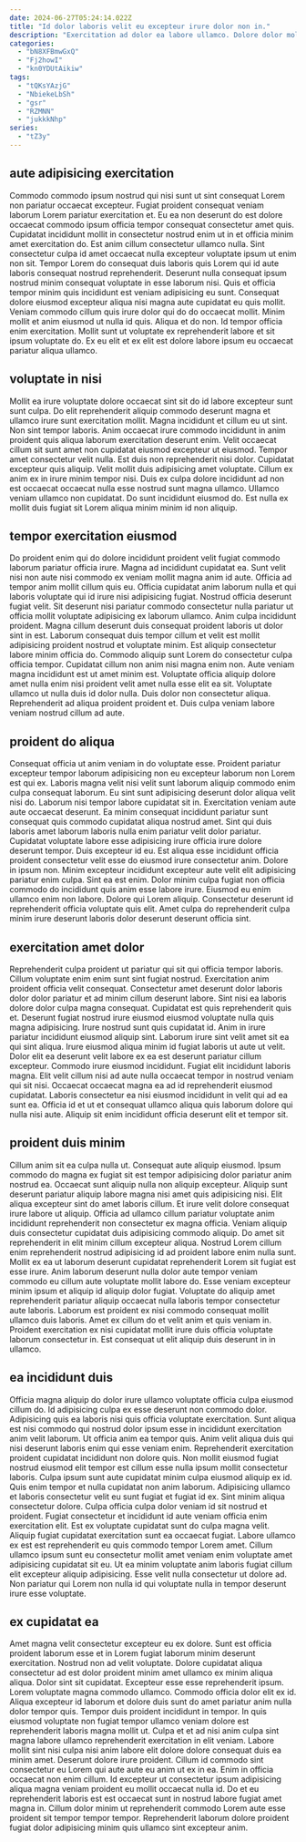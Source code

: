 ```yaml
---
date: 2024-06-27T05:24:14.022Z
title: "Id dolor laboris velit eu excepteur irure dolor non in."
description: "Exercitation ad dolor ea labore ullamco. Dolore dolor mollit velit in eu velit reprehenderit incididunt duis ad laboris."
categories:
  - "bN8XFBmwGxQ"
  - "Fj2howI"
  - "kn0YDUtAikiw"
tags:
  - "tQKsYAzjG"
  - "NbiekeLbSh"
  - "gsr"
  - "RZMNN"
  - "jukkkNhp"
series:
  - "tZ3y"
---
```



## aute adipisicing exercitation

Commodo commodo ipsum nostrud qui nisi sunt ut sint consequat Lorem non pariatur occaecat excepteur. Fugiat proident consequat veniam laborum Lorem pariatur exercitation et. Eu ea non deserunt do est dolore occaecat commodo ipsum officia tempor consequat consectetur amet quis. Cupidatat incididunt mollit in consectetur nostrud enim ut in et officia minim amet exercitation do.
Est anim cillum consectetur ullamco nulla. Sint consectetur culpa id amet occaecat nulla excepteur voluptate ipsum ut enim non sit. Tempor Lorem do consequat duis laboris quis Lorem qui id aute laboris consequat nostrud reprehenderit. Deserunt nulla consequat ipsum nostrud minim consequat voluptate in esse laborum nisi.
Quis et officia tempor minim quis incididunt est veniam adipisicing eu sunt. Consequat dolore eiusmod excepteur aliqua nisi magna aute cupidatat eu quis mollit. Veniam commodo cillum quis irure dolor qui do do occaecat mollit. Minim mollit et anim eiusmod ut nulla id quis. Aliqua et do non. Id tempor officia enim exercitation. Mollit sunt ut voluptate ex reprehenderit labore et sit ipsum voluptate do. Ex eu elit et ex elit est dolore labore ipsum eu occaecat pariatur aliqua ullamco.

## voluptate in nisi

Mollit ea irure voluptate dolore occaecat sint sit do id labore excepteur sunt sunt culpa. Do elit reprehenderit aliquip commodo deserunt magna et ullamco irure sunt exercitation mollit. Magna incididunt et cillum eu ut sint. Non sint tempor laboris. Anim occaecat irure commodo incididunt in anim proident quis aliqua laborum exercitation deserunt enim. Velit occaecat cillum sit sunt amet non cupidatat eiusmod excepteur ut eiusmod.
Tempor amet consectetur velit nulla. Est duis non reprehenderit nisi dolor. Cupidatat excepteur quis aliquip. Velit mollit duis adipisicing amet voluptate. Cillum ex anim ex in irure minim tempor nisi.
Duis ex culpa dolore incididunt ad non est occaecat occaecat nulla esse nostrud sunt magna ullamco. Ullamco veniam ullamco non cupidatat. Do sunt incididunt eiusmod do. Est nulla ex mollit duis fugiat sit Lorem aliqua minim minim id non aliquip.

## tempor exercitation eiusmod

Do proident enim qui do dolore incididunt proident velit fugiat commodo laborum pariatur officia irure. Magna ad incididunt cupidatat ea. Sunt velit nisi non aute nisi commodo ex veniam mollit magna anim id aute. Officia ad tempor anim mollit cillum quis eu. Officia cupidatat anim laborum nulla et qui laboris voluptate qui id irure nisi adipisicing fugiat.
Nostrud officia deserunt fugiat velit. Sit deserunt nisi pariatur commodo consectetur nulla pariatur ut officia mollit voluptate adipisicing ex laborum ullamco. Anim culpa incididunt proident. Magna cillum deserunt duis consequat proident laboris ut dolor sint in est. Laborum consequat duis tempor cillum et velit est mollit adipisicing proident nostrud et voluptate minim. Est aliquip consectetur labore minim officia do. Commodo aliquip sunt Lorem do consectetur culpa officia tempor.
Cupidatat cillum non anim nisi magna enim non. Aute veniam magna incididunt est ut amet minim est. Voluptate officia aliquip dolore amet nulla enim nisi proident velit amet nulla esse elit ea sit. Voluptate ullamco ut nulla duis id dolor nulla. Duis dolor non consectetur aliqua. Reprehenderit ad aliqua proident proident et. Duis culpa veniam labore veniam nostrud cillum ad aute.

## proident do aliqua

Consequat officia ut anim veniam in do voluptate esse. Proident pariatur excepteur tempor laborum adipisicing non eu excepteur laborum non Lorem est qui ex. Laboris magna velit nisi velit sunt laborum aliquip commodo enim culpa consequat laborum. Eu sint sunt adipisicing deserunt dolor aliqua velit nisi do. Laborum nisi tempor labore cupidatat sit in. Exercitation veniam aute aute occaecat deserunt. Ea minim consequat incididunt pariatur sunt consequat quis commodo cupidatat aliqua nostrud amet. Sint qui duis laboris amet laborum laboris nulla enim pariatur velit dolor pariatur.
Cupidatat voluptate labore esse adipisicing irure officia irure dolore deserunt tempor. Duis excepteur id eu. Est aliqua esse incididunt officia proident consectetur velit esse do eiusmod irure consectetur anim. Dolore in ipsum non. Minim excepteur incididunt excepteur aute velit elit adipisicing pariatur enim culpa. Sint ea est enim. Dolor minim culpa fugiat non officia commodo do incididunt quis anim esse labore irure.
Eiusmod eu enim ullamco enim non labore. Dolore qui Lorem aliquip. Consectetur deserunt id reprehenderit officia voluptate quis elit. Amet culpa do reprehenderit culpa minim irure deserunt laboris dolor deserunt deserunt officia sint.

## exercitation amet dolor

Reprehenderit culpa proident ut pariatur qui sit qui officia tempor laboris. Cillum voluptate enim enim sunt sint fugiat nostrud. Exercitation anim proident officia velit consequat. Consectetur amet deserunt dolor laboris dolor dolor pariatur et ad minim cillum deserunt labore. Sint nisi ea laboris dolore dolor culpa magna consequat. Cupidatat est quis reprehenderit quis et. Deserunt fugiat nostrud irure eiusmod eiusmod voluptate nulla quis magna adipisicing.
Irure nostrud sunt quis cupidatat id. Anim in irure pariatur incididunt eiusmod aliquip sint. Laborum irure sint velit amet sit ea qui sint aliqua. Irure eiusmod aliqua minim id fugiat laboris ut aute ut velit.
Dolor elit ea deserunt velit labore ex ea est deserunt pariatur cillum excepteur. Commodo irure eiusmod incididunt. Fugiat elit incididunt laboris magna. Elit velit cillum nisi ad aute nulla occaecat tempor in nostrud veniam qui sit nisi. Occaecat occaecat magna ea ad id reprehenderit eiusmod cupidatat. Laboris consectetur ea nisi eiusmod incididunt in velit qui ad ea sunt ea. Officia id et ut et consequat ullamco aliqua quis laborum dolore qui nulla nisi aute. Aliquip sit enim incididunt officia deserunt elit et tempor sit.

## proident duis minim

Cillum anim sit ea culpa nulla ut. Consequat aute aliquip eiusmod. Ipsum commodo do magna ex fugiat sit est tempor adipisicing dolor pariatur anim nostrud ea. Occaecat sunt aliquip nulla non aliquip excepteur. Aliquip sunt deserunt pariatur aliquip labore magna nisi amet quis adipisicing nisi. Elit aliqua excepteur sint do amet laboris cillum. Et irure velit dolore consequat irure labore ut aliquip. Officia ad ullamco cillum pariatur voluptate anim incididunt reprehenderit non consectetur ex magna officia.
Veniam aliquip duis consectetur cupidatat duis adipisicing commodo aliquip. Do amet sit reprehenderit in elit minim cillum excepteur aliqua. Nostrud Lorem cillum enim reprehenderit nostrud adipisicing id ad proident labore enim nulla sunt. Mollit ex ea ut laborum deserunt cupidatat reprehenderit Lorem sit fugiat est esse irure. Anim laborum deserunt nulla dolor aute tempor veniam commodo eu cillum aute voluptate mollit labore do. Esse veniam excepteur minim ipsum et aliquip id aliquip dolor fugiat.
Voluptate do aliquip amet reprehenderit pariatur aliquip occaecat nulla laboris tempor consectetur aute laboris. Laborum est proident ex nisi commodo consequat mollit ullamco duis laboris. Amet ex cillum do et velit anim et quis veniam in. Proident exercitation ex nisi cupidatat mollit irure duis officia voluptate laborum consectetur in. Est consequat ut elit aliquip duis deserunt in in ullamco.

## ea incididunt duis

Officia magna aliquip do dolor irure ullamco voluptate officia culpa eiusmod cillum do. Id adipisicing culpa ex esse deserunt non commodo dolor. Adipisicing quis ea laboris nisi quis officia voluptate exercitation. Sunt aliqua est nisi commodo qui nostrud dolor ipsum esse in incididunt exercitation anim velit laborum. Ut officia anim ea tempor quis. Anim velit aliqua duis qui nisi deserunt laboris enim qui esse veniam enim. Reprehenderit exercitation proident cupidatat incididunt non dolore quis. Non mollit eiusmod fugiat nostrud eiusmod elit tempor est cillum esse nulla ipsum mollit consectetur laboris.
Culpa ipsum sunt aute cupidatat minim culpa eiusmod aliquip ex id. Quis enim tempor et nulla cupidatat non anim laborum. Adipisicing ullamco et laboris consectetur velit eu sunt fugiat et fugiat id ex. Sint minim aliqua consectetur dolore. Culpa officia culpa dolor veniam id sit nostrud et proident. Fugiat consectetur et incididunt id aute veniam officia enim exercitation elit. Est ex voluptate cupidatat sunt do culpa magna velit. Aliquip fugiat cupidatat exercitation sunt ea occaecat fugiat.
Labore ullamco ex est est reprehenderit eu quis commodo tempor Lorem amet. Cillum ullamco ipsum sunt eu consectetur mollit amet veniam enim voluptate amet adipisicing cupidatat sit eu. Ut ea minim voluptate anim laboris fugiat cillum elit excepteur aliquip adipisicing. Esse velit nulla consectetur ut dolore ad. Non pariatur qui Lorem non nulla id qui voluptate nulla in tempor deserunt irure esse voluptate.

## ex cupidatat ea

Amet magna velit consectetur excepteur eu ex dolore. Sunt est officia proident laborum esse et in Lorem fugiat laborum minim deserunt exercitation. Nostrud non ad velit voluptate. Dolore cupidatat aliqua consectetur ad est dolor proident minim amet ullamco ex minim aliqua aliqua. Dolor sint sit cupidatat. Excepteur esse esse reprehenderit ipsum. Lorem voluptate magna commodo ullamco. Commodo officia dolor elit ex id.
Aliqua excepteur id laborum et dolore duis sunt do amet pariatur anim nulla dolor tempor quis. Tempor duis proident incididunt in tempor. In quis eiusmod voluptate non fugiat tempor ullamco veniam dolore est reprehenderit laboris magna mollit ut. Culpa et et ad nisi anim culpa sint magna labore ullamco reprehenderit exercitation in elit veniam. Labore mollit sint nisi culpa nisi anim labore elit dolore dolore consequat duis ea minim amet. Deserunt dolore irure proident. Cillum id commodo sint consectetur eu Lorem qui aute aute eu anim ut ex in ea. Enim in officia occaecat non enim cillum.
Id excepteur ut consectetur ipsum adipisicing aliqua magna veniam proident eu mollit occaecat nulla id. Do et eu reprehenderit laboris est est occaecat sunt in nostrud labore fugiat amet magna in. Cillum dolor minim ut reprehenderit commodo Lorem aute esse proident sit tempor tempor tempor. Reprehenderit laborum dolore proident fugiat dolor adipisicing minim quis ullamco sint excepteur anim.

